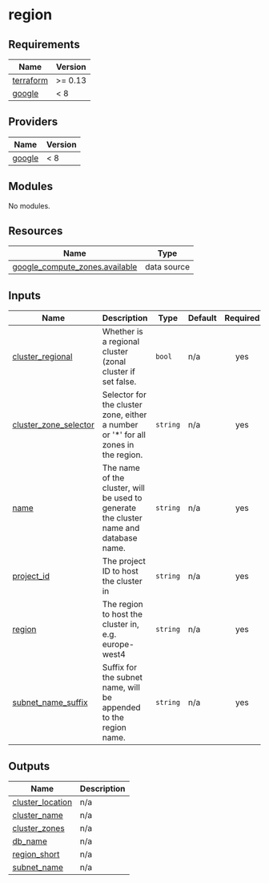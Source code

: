 # region

<!-- BEGIN_TF_DOCS -->
## Requirements

| Name | Version |
|------|---------|
| <a name="requirement_terraform"></a> [terraform](#requirement\_terraform) | >= 0.13 |
| <a name="requirement_google"></a> [google](#requirement\_google) | < 8 |

## Providers

| Name | Version |
|------|---------|
| <a name="provider_google"></a> [google](#provider\_google) | < 8 |

## Modules

No modules.

## Resources

| Name | Type |
|------|------|
| [google_compute_zones.available](https://registry.terraform.io/providers/hashicorp/google/latest/docs/data-sources/compute_zones) | data source |

## Inputs

| Name | Description | Type | Default | Required |
|------|-------------|------|---------|:--------:|
| <a name="input_cluster_regional"></a> [cluster\_regional](#input\_cluster\_regional) | Whether is a regional cluster (zonal cluster if set false. | `bool` | n/a | yes |
| <a name="input_cluster_zone_selector"></a> [cluster\_zone\_selector](#input\_cluster\_zone\_selector) | Selector for the cluster zone, either a number or '*' for all zones in the region. | `string` | n/a | yes |
| <a name="input_name"></a> [name](#input\_name) | The name of the cluster, will be used to generate the cluster name and database name. | `string` | n/a | yes |
| <a name="input_project_id"></a> [project\_id](#input\_project\_id) | The project ID to host the cluster in | `string` | n/a | yes |
| <a name="input_region"></a> [region](#input\_region) | The region to host the cluster in, e.g. europe-west4 | `string` | n/a | yes |
| <a name="input_subnet_name_suffix"></a> [subnet\_name\_suffix](#input\_subnet\_name\_suffix) | Suffix for the subnet name, will be appended to the region name. | `string` | n/a | yes |

## Outputs

| Name | Description |
|------|-------------|
| <a name="output_cluster_location"></a> [cluster\_location](#output\_cluster\_location) | n/a |
| <a name="output_cluster_name"></a> [cluster\_name](#output\_cluster\_name) | n/a |
| <a name="output_cluster_zones"></a> [cluster\_zones](#output\_cluster\_zones) | n/a |
| <a name="output_db_name"></a> [db\_name](#output\_db\_name) | n/a |
| <a name="output_region_short"></a> [region\_short](#output\_region\_short) | n/a |
| <a name="output_subnet_name"></a> [subnet\_name](#output\_subnet\_name) | n/a |
<!-- END_TF_DOCS -->
